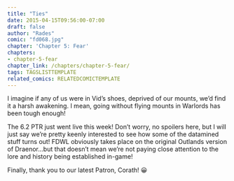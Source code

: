 ```yaml
---
title: "Ties"
date: 2015-04-15T09:56:00-07:00
draft: false
author: "Rades"
comic: "fd068.jpg"
chapter: 'Chapter 5: Fear'
chapters:
- chapter-5-fear
chapter_link: /chapters/chapter-5-fear/
tags: TAGSLISTTEMPLATE
related_comics: RELATEDCOMICTEMPLATE
---
```


I imagine if any of us were in Vid’s shoes, deprived of our mounts, we’d find it a harsh awakening. I mean, going without flying mounts in Warlords has been tough enough!


The 6.2 PTR just went live this week! Don’t worry, no spoilers here, but I will just say we’re pretty keenly interested to see how some of the datamined stuff turns out! FDWL obviously takes place on the original Outlands version of Draenor…but that doesn’t mean we’re not paying close attention to the lore and history being established in-game!


Finally, thank you to our latest Patron, Corath! 😀

